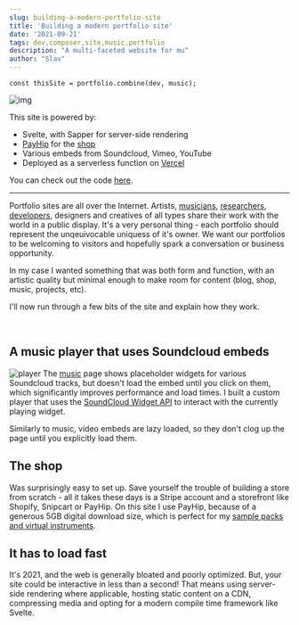 ```yaml
---
slug: building-a-modern-portfolio-site
title: 'Building a modern portfolio site'
date: '2021-09-21'
tags: dev,composer,site,music,portfolio
description: "A multi-faceted website for mu"
author: "Slav"
---
```


```
const thisSite = portfolio.combine(dev, music);
```
![img](/post-media/building-a-modern-portfolio-site/photo.jpg)

This site is powered by:
- Svelte, with Sapper for server-side rendering
- [PayHip](https://payhip.com) for the [shop](/shop)
- Various embeds from Soundcloud, Vimeo, YouTube
- Deployed as a serverless function on [Vercel](https://vercel.com)

You can check out the code [here](https://github.com/basharovV/website).

---

Portfolio sites are all over the Internet. Artists, [musicians](https://olafurarnalds.com/), [researchers](https://andymatuschak.org/), [developers](https://peterthaleikis.com/), designers and creatives of all types share their work with the world in a public display. It's a very personal thing - each portfolio should represent the unqeuivocable uniquess of it's owner. We want our portfolios to be welcoming to visitors and hopefully spark a conversation or business opportunity. 

In my case I wanted something that was both form and function, with an artistic quality but minimal enough to make room for content (blog, shop, music, projects, etc).
<br>

I'll now run through a few bits of the site and explain how they work. 

<br>

## A music player that uses Soundcloud embeds
![player](/post-media/building-a-modern-portfolio-site/player.jpg)
The [music](/music) page shows placeholder widgets for various Soundcloud tracks,  but doesn't load the embed until you click on them, which significantly improves performance and load times. I built a custom player that uses the [SoundCloud Widget API](https://developers.soundcloud.com/docs/api/html5-widget#methods) to interact with the currently playing widget. 

Similarly to music, video embeds are lazy loaded, so they don't clog up the page until you explicitly load them. 

## The shop
Was surprisingly easy to set up. Save yourself the trouble of building a store from scratch - all it takes these days is a Stripe account and a storefront like Shopify, Snipcart or PayHip. On this site I use PayHip, because of a generous 5GB digital download size, which is perfect for my [sample packs and virtual instruments](/shop). 


## It has to load fast
It's 2021, and the web is generally bloated and poorly optimized. But, your site could be interactive in less than a second! That means using server-side rendering where applicable, hosting static content on a CDN, compressing media and opting for a modern compile time framework like Svelte. 